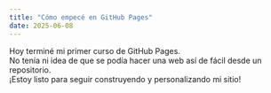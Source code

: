 ```yaml
---
title: "Cómo empecé en GitHub Pages"
date: 2025-06-08
---
```


Hoy terminé mi primer curso de GitHub Pages.  
No tenía ni idea de que se podía hacer una web así de fácil desde un repositorio.  
¡Estoy listo para seguir construyendo y personalizando mi sitio!
